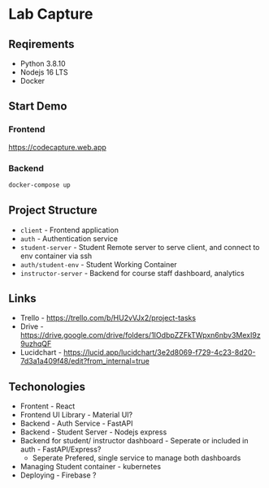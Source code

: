 # Lab Capture

## Reqirements

- Python 3.8.10
- Nodejs 16 LTS
- Docker

## Start Demo

### Frontend

<https://codecapture.web.app>

### Backend
```bash
docker-compose up
```

## Project Structure

- `client` - Frontend application
- `auth` - Authentication service
- `student-server` - Student Remote server to serve client, and connect to env container via ssh
- `auth/student-env` - Student Working Container
- `instructor-server` - Backend for course staff dashboard, analytics

## Links

- Trello - <https://trello.com/b/HU2vVJx2/project-tasks>
- Drive - <https://drive.google.com/drive/folders/1IOdbpZZFkTWpxn6nbv3MexI9z9uzhqQF>
- Lucidchart - <https://lucid.app/lucidchart/3e2d8069-f729-4c23-8d20-7d3a1a409f48/edit?from_internal=true>

## Techonologies

- Frontent - React
- Frontend UI Library - Material UI?
- Backend - Auth Service - FastAPI
- Backend - Student Server - Nodejs express
- Backend for student/ instructor dashboard - Seperate or included in auth - FastAPI/Express?
  - Seperate Prefered, single service to manage both dashboards
- Managing Student container - kubernetes
- Deploying - Firebase ?
